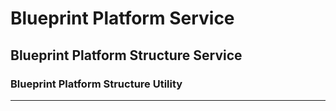 # Blueprint Platform Service

## Blueprint Platform Structure Service

### Blueprint Platform Structure Utility

----
